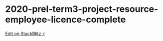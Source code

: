 # 2020-prel-term3-project-resource-employee-licence-complete

[Edit on StackBlitz ⚡️](https://stackblitz.com/edit/2020-prel-term3-project-resource-employee-licence-complete)